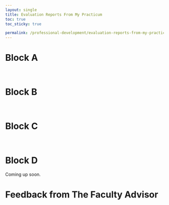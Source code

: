 ```yaml
---
layout: single
title: Evaluation Reports From My Practicum
toc: true
toc_sticky: true

permalink: /professional-development/evaluation-reports-from-my-practicum/
---
```


# Block A

<object data="{{ site.baseurl }}/assets/files/pd-2-summative-block-a.pdf" width="1000" height="1000" type='application/pdf'></object>
<br>
<object data="{{ site.baseurl }}/assets/files/pd-3-formative-block-a.pdf" width="1000" height="1000" type='application/pdf'></object>

# Block B

<object data="{{ site.baseurl }}/assets/files/pd-4-formative-block-b.pdf" width="1000" height="1000" type='application/pdf'></object>
<br>
<object data="{{ site.baseurl }}/assets/files/pd-5-summative-block-b.pdf" width="1000" height="1000" type='application/pdf'></object>


# Block C
<object data="{{ site.baseurl }}/assets/files/pd-6-block-c-formative-assessment.pdf" width="1000" height="1000" type='application/pdf'></object>
<br>
<object data="{{ site.baseurl }}/assets/files/pd-6-2-block-c-formative-assessment.pdf" width="1000" height="1000" type='application/pdf'></object>

# Block D

Coming up soon.

# Feedback from The Faculty Advisor

<object data="{{ site.baseurl }}/assets/files/pd-7-feedback-from-the-faculty-advisor.pdf" width="1000" height="1000" type='application/pdf'></object>

